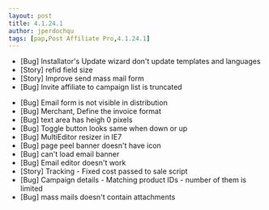 ```yaml
---
layout: post
title: 4.1.24.1
author: jperdochqu
tags: [pap,Post Affiliate Pro,4.1.24.1]
---
```


- [Bug] Installator's Update wizard don't update templates and languages
- [Story] refid field size
- [Story] Improve send mass mail form
- [Bug] Invite affiliate to campaign list is truncated

<!--more-->

- [Bug] Email form is not visible in distribution
- [Bug] Merchant, Define the invoice format
- [Bug] text area has heigh 0 pixels
- [Bug] Toggle button looks same when down or up
- [Bug] MultiEditor resizer in IE7
- [Bug] page peel banner doesn't have icon
- [Bug] can't load email banner
- [Bug] Email editor doesn't  work
- [Story] Tracking - Fixed cost passed to sale script
- [Bug] Campaign details - Matching product IDs - number of them is limited
- [Bug] mass mails doesn't contain attachments
